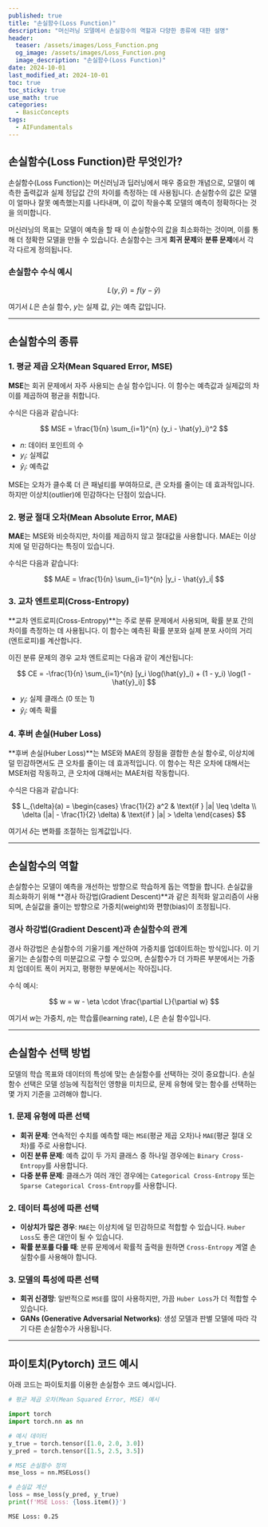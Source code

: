 ```yaml
---
published: true
title: "손실함수(Loss Function)"
description: "머신러닝 모델에서 손실함수의 역할과 다양한 종류에 대한 설명"
header:
  teaser: /assets/images/Loss_Function.png
  og_image: /assets/images/Loss_Function.png
  image_description: "손실함수(Loss Function)"
date: 2024-10-01
last_modified_at: 2024-10-01
toc: true
toc_sticky: true
use_math: true
categories:
  - BasicConcepts
tags:
  - AIFundamentals
---
```

## 손실함수(Loss Function)란 무엇인가?
손실함수(Loss Function)는 머신러닝과 딥러닝에서 매우 중요한 개념으로, 모델이 예측한 출력값과 실제 정답값 간의 차이를 측정하는 데 사용됩니다. 손실함수의 값은 모델이 얼마나 잘못 예측했는지를 나타내며, 이 값이 작을수록 모델의 예측이 정확하다는 것을 의미합니다.

머신러닝의 목표는 모델이 예측을 할 때 이 손실함수의 값을 최소화하는 것이며, 이를 통해 더 정확한 모델을 만들 수 있습니다. 손실함수는 크게 **회귀 문제**와 **분류 문제**에서 각각 다르게 정의됩니다.

### 손실함수 수식 예시

$$
L(y, \hat{y}) = f(y - \hat{y})
$$

여기서 $L$은 손실 함수, $y$는 실제 값, $\hat{y}$는 예측 값입니다.

---

## 손실함수의 종류

### 1. 평균 제곱 오차(Mean Squared Error, MSE)

**MSE**는 회귀 문제에서 자주 사용되는 손실 함수입니다. 이 함수는 예측값과 실제값의 차이를 제곱하여 평균을 취합니다.

수식은 다음과 같습니다:

$$
MSE = \frac{1}{n} \sum_{i=1}^{n} (y_i - \hat{y}_i)^2
$$

- $n$: 데이터 포인트의 수
- $y_i$: 실제값
- $\hat{y}_i$: 예측값

MSE는 오차가 클수록 더 큰 패널티를 부여하므로, 큰 오차를 줄이는 데 효과적입니다. 하지만 이상치(outlier)에 민감하다는 단점이 있습니다.

### 2. 평균 절대 오차(Mean Absolute Error, MAE)

**MAE**는 MSE와 비슷하지만, 차이를 제곱하지 않고 절대값을 사용합니다. MAE는 이상치에 덜 민감하다는 특징이 있습니다.

수식은 다음과 같습니다:

$$
MAE = \frac{1}{n} \sum_{i=1}^{n} |y_i - \hat{y}_i|
$$

### 3. 교차 엔트로피(Cross-Entropy)

**교차 엔트로피(Cross-Entropy)**는 주로 분류 문제에서 사용되며, 확률 분포 간의 차이를 측정하는 데 사용됩니다. 이 함수는 예측된 확률 분포와 실제 분포 사이의 거리(엔트로피)를 계산합니다.

이진 분류 문제의 경우 교차 엔트로피는 다음과 같이 계산됩니다:

$$
CE = -\frac{1}{n} \sum_{i=1}^{n} [y_i \log(\hat{y}_i) + (1 - y_i) \log(1 - \hat{y}_i)]
$$

- $y_i$: 실제 클래스 (0 또는 1)
- $\hat{y}_i$: 예측 확률

### 4. 후버 손실(Huber Loss)

**후버 손실(Huber Loss)**는 MSE와 MAE의 장점을 결합한 손실 함수로, 이상치에 덜 민감하면서도 큰 오차를 줄이는 데 효과적입니다. 이 함수는 작은 오차에 대해서는 MSE처럼 작동하고, 큰 오차에 대해서는 MAE처럼 작동합니다.

수식은 다음과 같습니다:

$$
L_{\delta}(a) =
\begin{cases}
\frac{1}{2} a^2 & \text{if } |a| \leq \delta \\
\delta (|a| - \frac{1}{2} \delta) & \text{if } |a| > \delta
\end{cases}
$$

여기서 $\delta$는 변화를 조절하는 임계값입니다.

---

## 손실함수의 역할

손실함수는 모델이 예측을 개선하는 방향으로 학습하게 돕는 역할을 합니다. 손실값을 최소화하기 위해 **경사 하강법(Gradient Descent)**과 같은 최적화 알고리즘이 사용되며, 손실값을 줄이는 방향으로 가중치(weight)와 편향(bias)이 조정됩니다.

### 경사 하강법(Gradient Descent)과 손실함수의 관계

경사 하강법은 손실함수의 기울기를 계산하여 가중치를 업데이트하는 방식입니다. 이 기울기는 손실함수의 미분값으로 구할 수 있으며, 손실함수가 더 가파른 부분에서는 가중치 업데이트 폭이 커지고, 평평한 부분에서는 작아집니다.

수식 예시:

$$
w = w - \eta \cdot \frac{\partial L}{\partial w}
$$

여기서 $w$는 가중치, $\eta$는 학습률(learning rate), $L$은 손실 함수입니다.

---

## 손실함수 선택 방법

모델의 학습 목표와 데이터의 특성에 맞는 손실함수를 선택하는 것이 중요합니다. 손실함수 선택은 모델 성능에 직접적인 영향을 미치므로, 문제 유형에 맞는 함수를 선택하는 몇 가지 기준을 고려해야 합니다.

### 1. 문제 유형에 따른 선택

- **회귀 문제**: 연속적인 수치를 예측할 때는 `MSE`(평균 제곱 오차)나 `MAE`(평균 절대 오차)를 주로 사용합니다.
- **이진 분류 문제**: 예측 값이 두 가지 클래스 중 하나일 경우에는 `Binary Cross-Entropy`를 사용합니다.
- **다중 분류 문제**: 클래스가 여러 개인 경우에는 `Categorical Cross-Entropy` 또는 `Sparse Categorical Cross-Entropy`를 사용합니다.

### 2. 데이터 특성에 따른 선택

- **이상치가 많은 경우**: `MAE`는 이상치에 덜 민감하므로 적합할 수 있습니다. `Huber Loss`도 좋은 대안이 될 수 있습니다.
- **확률 분포를 다룰 때**: 분류 문제에서 확률적 출력을 원하면 `Cross-Entropy` 계열 손실함수를 사용해야 합니다.

### 3. 모델의 특성에 따른 선택

- **회귀 신경망**: 일반적으로 `MSE`를 많이 사용하지만, 가끔 `Huber Loss`가 더 적합할 수 있습니다.
- **GANs (Generative Adversarial Networks)**: 생성 모델과 판별 모델에 따라 각기 다른 손실함수가 사용됩니다. 

---

## 파이토치(Pytorch) 코드 예시

아래 코드는 파이토치를 이용한 손실함수 코드 예시입니다. 

```python
# 평균 제곱 오차(Mean Squared Error, MSE) 예시

import torch
import torch.nn as nn

# 예시 데이터
y_true = torch.tensor([1.0, 2.0, 3.0])
y_pred = torch.tensor([1.5, 2.5, 3.5])

# MSE 손실함수 정의
mse_loss = nn.MSELoss()

# 손실값 계산
loss = mse_loss(y_pred, y_true)
print(f'MSE Loss: {loss.item()}')
```

```shell
MSE Loss: 0.25
```